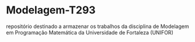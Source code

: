 # Modelagem-T293
repositório destinado a armazenar os trabalhos da disciplina de Modelagem em Programação Matemática da Universidade de Fortaleza (UNIFOR)
